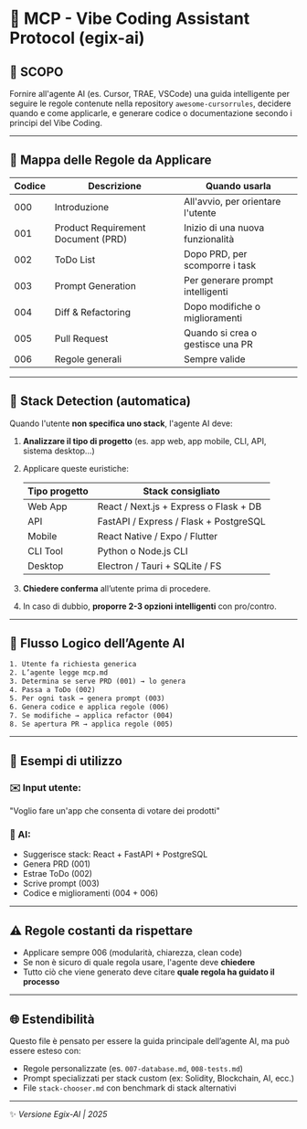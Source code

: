 # 🧠 MCP - Vibe Coding Assistant Protocol (egix-ai)

## 🌟 SCOPO
Fornire all'agente AI (es. Cursor, TRAE, VSCode) una guida intelligente per seguire le regole contenute nella repository `awesome-cursorrules`, decidere quando e come applicarle, e generare codice o documentazione secondo i principi del Vibe Coding.

---

## 📛 Mappa delle Regole da Applicare

| Codice | Descrizione                         | Quando usarla                          |
|--------|-------------------------------------|----------------------------------------|
| 000    | Introduzione                        | All'avvio, per orientare l'utente      |
| 001    | Product Requirement Document (PRD)  | Inizio di una nuova funzionalità       |
| 002    | ToDo List                           | Dopo PRD, per scomporre i task         |
| 003    | Prompt Generation                   | Per generare prompt intelligenti       |
| 004    | Diff & Refactoring                  | Dopo modifiche o miglioramenti         |
| 005    | Pull Request                        | Quando si crea o gestisce una PR       |
| 006    | Regole generali                     | Sempre valide                          |

---

## 🧠 Stack Detection (automatica)

Quando l'utente **non specifica uno stack**, l'agente AI deve:

1. **Analizzare il tipo di progetto** (es. app web, app mobile, CLI, API, sistema desktop...)
2. Applicare queste euristiche:
   
   | Tipo progetto | Stack consigliato                          |
   |---------------|---------------------------------------------|
   | Web App       | React / Next.js + Express o Flask + DB     |
   | API           | FastAPI / Express / Flask + PostgreSQL     |
   | Mobile        | React Native / Expo / Flutter              |
   | CLI Tool      | Python o Node.js CLI                       |
   | Desktop       | Electron / Tauri + SQLite / FS             |

3. **Chiedere conferma** all’utente prima di procedere.
4. In caso di dubbio, **proporre 2-3 opzioni intelligenti** con pro/contro.

---

## 🔁 Flusso Logico dell’Agente AI

```txt
1. Utente fa richiesta generica
2. L’agente legge mcp.md
3. Determina se serve PRD (001) → lo genera
4. Passa a ToDo (002)
5. Per ogni task → genera prompt (003)
6. Genera codice e applica regole (006)
7. Se modifiche → applica refactor (004)
8. Se apertura PR → applica regole (005)
```

---

## 📅 Esempi di utilizzo

### ✉️ Input utente:
"Voglio fare un'app che consenta di votare dei prodotti"

### 🤠 AI:
- Suggerisce stack: React + FastAPI + PostgreSQL
- Genera PRD (001)
- Estrae ToDo (002)
- Scrive prompt (003)
- Codice e miglioramenti (004 + 006)

---

## ⚠️ Regole costanti da rispettare

- Applicare sempre 006 (modularità, chiarezza, clean code)
- Se non è sicuro di quale regola usare, l'agente deve **chiedere**
- Tutto ciò che viene generato deve citare **quale regola ha guidato il processo**

---

## 🌐 Estendibilità

Questo file è pensato per essere la guida principale dell’agente AI, ma può essere esteso con:
- Regole personalizzate (es. `007-database.md`, `008-tests.md`)
- Prompt specializzati per stack custom (ex: Solidity, Blockchain, AI, ecc.)
- File `stack-chooser.md` con benchmark di stack alternativi

---
✨ *Versione Egix-AI | 2025*
